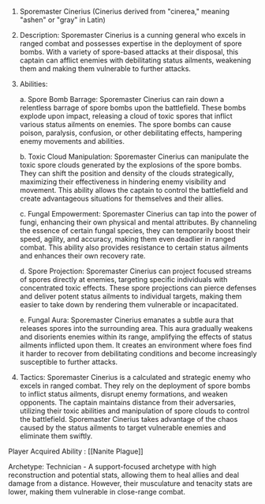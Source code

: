 
1.  Sporemaster Cinerius (Cinerius derived from "cinerea," meaning "ashen" or "gray" in Latin)
    
2.  Description: Sporemaster Cinerius is a cunning general who excels in ranged combat and possesses expertise in the deployment of spore bombs. With a variety of spore-based attacks at their disposal, this captain can afflict enemies with debilitating status ailments, weakening them and making them vulnerable to further attacks.
    
3.  Abilities:
    
    a. Spore Bomb Barrage: Sporemaster Cinerius can rain down a relentless barrage of spore bombs upon the battlefield. These bombs explode upon impact, releasing a cloud of toxic spores that inflict various status ailments on enemies. The spore bombs can cause poison, paralysis, confusion, or other debilitating effects, hampering enemy movements and abilities.
    
    b. Toxic Cloud Manipulation: Sporemaster Cinerius can manipulate the toxic spore clouds generated by the explosions of the spore bombs. They can shift the position and density of the clouds strategically, maximizing their effectiveness in hindering enemy visibility and movement. This ability allows the captain to control the battlefield and create advantageous situations for themselves and their allies.
    
    c. Fungal Empowerment: Sporemaster Cinerius can tap into the power of fungi, enhancing their own physical and mental attributes. By channeling the essence of certain fungal species, they can temporarily boost their speed, agility, and accuracy, making them even deadlier in ranged combat. This ability also provides resistance to certain status ailments and enhances their own recovery rate.
    
    d. Spore Projection: Sporemaster Cinerius can project focused streams of spores directly at enemies, targeting specific individuals with concentrated toxic effects. These spore projections can pierce defenses and deliver potent status ailments to individual targets, making them easier to take down by rendering them vulnerable or incapacitated.
    
    e. Fungal Aura: Sporemaster Cinerius emanates a subtle aura that releases spores into the surrounding area. This aura gradually weakens and disorients enemies within its range, amplifying the effects of status ailments inflicted upon them. It creates an environment where foes find it harder to recover from debilitating conditions and become increasingly susceptible to further attacks.
    
4.  Tactics: Sporemaster Cinerius is a calculated and strategic enemy who excels in ranged combat. They rely on the deployment of spore bombs to inflict status ailments, disrupt enemy formations, and weaken opponents. The captain maintains distance from their adversaries, utilizing their toxic abilities and manipulation of spore clouds to control the battlefield. Sporemaster Cinerius takes advantage of the chaos caused by the status ailments to target vulnerable enemies and eliminate them swiftly.

Player Acquired Ability : [[Nanite Plague]]

Archetype:  Technician - A support-focused archetype with high reconstruction and potential stats, allowing them to heal allies and deal damage from a distance. However, their musculature and tenacity stats are lower, making them vulnerable in close-range combat. 